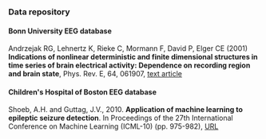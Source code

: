### Data repository

#### Bonn University EEG database

Andrzejak RG, Lehnertz K, Rieke C, Mormann F, David P, Elger CE (2001) __Indications of nonlinear deterministic and finite dimensional structures in time series of brain electrical activity: Dependence on recording region and brain state__, Phys. Rev. E, 64, 061907, [text article](https://journals.aps.org/pre/abstract/10.1103/PhysRevE.64.061907)


#### Children's Hospital of Boston EEG database
Shoeb, A.H. and Guttag, J.V., 2010. __Application of machine learning to epileptic seizure detection__. In Proceedings of the 27th International Conference on Machine Learning (ICML-10) (pp. 975-982), [URL](https://icml.cc/Conferences/2010/papers/493.pdf)
